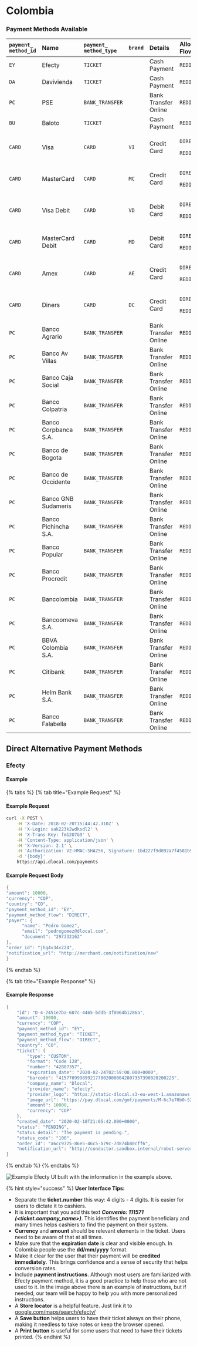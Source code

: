 # Colombia

### Payment Methods Available



<table>
  <thead>
    <tr>
      <th style="text-align:left"><code>payment_<br />method_id</code>
      </th>
      <th style="text-align:left"><b>Name</b>
      </th>
      <th style="text-align:left"><code>payment_<br />method_type</code>
      </th>
      <th style="text-align:left"><code>brand</code>
      </th>
      <th style="text-align:left"><b>Details</b>
      </th>
      <th style="text-align:left">Allowed Flows</th>
      <th style="text-align:left"><b>Logo</b>
      </th>
    </tr>
  </thead>
  <tbody>
    <tr>
      <td style="text-align:left"><code>EY</code>
      </td>
      <td style="text-align:left">Efecty</td>
      <td style="text-align:left"><code>TICKET</code>
      </td>
      <td style="text-align:left"></td>
      <td style="text-align:left">Cash Payment</td>
      <td style="text-align:left"><code>REDIRECT</code>
      </td>
      <td style="text-align:left">&#x200B;<a href="https://pay.dlocal.com/views/2.0/images/payments/EY.png">https://pay.dlocal.com/views/2.0/images/payments/EY.png</a>&#x200B;</td>
    </tr>
    <tr>
      <td style="text-align:left"><code>DA</code>
      </td>
      <td style="text-align:left">Davivienda</td>
      <td style="text-align:left"><code>TICKET</code>
      </td>
      <td style="text-align:left"></td>
      <td style="text-align:left">Cash Payment</td>
      <td style="text-align:left"><code>REDIRECT</code>
      </td>
      <td style="text-align:left">&#x200B;<a href="https://pay.dlocal.com/views/2.0/images/payments/DA.png">https://pay.dlocal.com/views/2.0/images/payments/DA.png</a>&#x200B;</td>
    </tr>
    <tr>
      <td style="text-align:left"><code>PC</code>
      </td>
      <td style="text-align:left">PSE</td>
      <td style="text-align:left"><code>BANK_TRANSFER</code>
      </td>
      <td style="text-align:left"></td>
      <td style="text-align:left">Bank Transfer Online</td>
      <td style="text-align:left"><code>REDIRECT</code>
      </td>
      <td style="text-align:left">&#x200B;<a href="https://pay.dlocal.com/views/2.0/images/payments/PC.png">https://pay.dlocal.com/views/2.0/images/payments/PC.png</a>&#x200B;</td>
    </tr>
    <tr>
      <td style="text-align:left"><code>BU</code>
      </td>
      <td style="text-align:left">Baloto</td>
      <td style="text-align:left"><code>TICKET</code>
      </td>
      <td style="text-align:left"></td>
      <td style="text-align:left">Cash Payment</td>
      <td style="text-align:left"><code>REDIRECT</code>
      </td>
      <td style="text-align:left">&#x200B;<a href="https://pay.dlocal.com/views/2.0/images/payments/BU.png">https://pay.dlocal.com/views/2.0/images/payments/BU.png</a>&#x200B;</td>
    </tr>
    <tr>
      <td style="text-align:left"><code>CARD</code>
      </td>
      <td style="text-align:left">Visa</td>
      <td style="text-align:left"><code>CARD</code>
      </td>
      <td style="text-align:left"><code>VI</code>
      </td>
      <td style="text-align:left">Credit Card</td>
      <td style="text-align:left">
        <p><code>DIRECT</code>
        </p>
        <p><code>REDIRECT</code>
        </p>
      </td>
      <td style="text-align:left">&#x200B;<a href="https://pay.dlocal.com/views/2.0/images/payments/VI.png">https://pay.dlocal.com/views/2.0/images/payments/VI.png</a>&#x200B;</td>
    </tr>
    <tr>
      <td style="text-align:left"><code>CARD</code>
      </td>
      <td style="text-align:left">MasterCard</td>
      <td style="text-align:left"><code>CARD</code>
      </td>
      <td style="text-align:left"><code>MC</code>
      </td>
      <td style="text-align:left">Credit Card</td>
      <td style="text-align:left">
        <p><code>DIRECT</code>
        </p>
        <p><code>REDIRECT</code>
        </p>
      </td>
      <td style="text-align:left">&#x200B;<a href="https://pay.dlocal.com/views/2.0/images/payments/MC.png">https://pay.dlocal.com/views/2.0/images/payments/MC.png</a>&#x200B;</td>
    </tr>
    <tr>
      <td style="text-align:left"><code>CARD</code>
      </td>
      <td style="text-align:left">Visa Debit</td>
      <td style="text-align:left"><code>CARD</code>
      </td>
      <td style="text-align:left"><code>VD</code>
      </td>
      <td style="text-align:left">Debit Card</td>
      <td style="text-align:left">
        <p><code>DIRECT</code>
        </p>
        <p><code>REDIRECT</code>
        </p>
      </td>
      <td style="text-align:left">&#x200B;<a href="https://pay.dlocal.com/views/2.0/images/payments/VD.png">https://pay.dlocal.com/views/2.0/images/payments/VD.png</a>&#x200B;</td>
    </tr>
    <tr>
      <td style="text-align:left"><code>CARD</code>
      </td>
      <td style="text-align:left">MasterCard Debit</td>
      <td style="text-align:left"><code>CARD</code>
      </td>
      <td style="text-align:left"><code>MD</code>
      </td>
      <td style="text-align:left">Debit Card</td>
      <td style="text-align:left">
        <p><code>DIRECT</code>
        </p>
        <p><code>REDIRECT</code>
        </p>
      </td>
      <td style="text-align:left">&#x200B;<a href="https://pay.dlocal.com/views/2.0/images/payments/MD.png">https://pay.dlocal.com/views/2.0/images/payments/MD.png</a>&#x200B;</td>
    </tr>
    <tr>
      <td style="text-align:left"><code>CARD</code>
      </td>
      <td style="text-align:left">Amex</td>
      <td style="text-align:left"><code>CARD</code>
      </td>
      <td style="text-align:left"><code>AE</code>
      </td>
      <td style="text-align:left">Credit Card</td>
      <td style="text-align:left">
        <p><code>DIRECT</code>
        </p>
        <p><code>REDIRECT</code>
        </p>
      </td>
      <td style="text-align:left">&#x200B;<a href="https://pay.dlocal.com/views/2.0/images/payments/AE.png">https://pay.dlocal.com/views/2.0/images/payments/AE.png</a>&#x200B;</td>
    </tr>
    <tr>
      <td style="text-align:left"><code>CARD</code>
      </td>
      <td style="text-align:left">Diners</td>
      <td style="text-align:left"><code>CARD</code>
      </td>
      <td style="text-align:left"><code>DC</code>
      </td>
      <td style="text-align:left">Credit Card</td>
      <td style="text-align:left">
        <p><code>DIRECT</code>
        </p>
        <p><code>REDIRECT</code>
        </p>
      </td>
      <td style="text-align:left">&#x200B;<a href="https://pay.dlocal.com/views/2.0/images/payments/DC.png">https://pay.dlocal.com/views/2.0/images/payments/DC.png</a>&#x200B;</td>
    </tr>
    <tr>
      <td style="text-align:left"><code>PC</code>
      </td>
      <td style="text-align:left">Banco Agrario</td>
      <td style="text-align:left"><code>BANK_TRANSFER</code>
      </td>
      <td style="text-align:left"></td>
      <td style="text-align:left">Bank Transfer Online</td>
      <td style="text-align:left"><code>REDIRECT</code>
      </td>
      <td style="text-align:left">&#x200B;<a href="https://pay.dlocal.com/views/2.0/images/payments/PC.png">https://pay.dlocal.com/views/2.0/images/payments/PC.png</a>&#x200B;</td>
    </tr>
    <tr>
      <td style="text-align:left"><code>PC</code>
      </td>
      <td style="text-align:left">Banco Av Villas</td>
      <td style="text-align:left"><code>BANK_TRANSFER</code>
      </td>
      <td style="text-align:left"></td>
      <td style="text-align:left">Bank Transfer Online</td>
      <td style="text-align:left"><code>REDIRECT</code>
      </td>
      <td style="text-align:left">&#x200B;<a href="https://pay.dlocal.com/views/2.0/images/payments/PC.png">https://pay.dlocal.com/views/2.0/images/payments/PC.png</a>&#x200B;</td>
    </tr>
    <tr>
      <td style="text-align:left"><code>PC</code>
      </td>
      <td style="text-align:left">Banco Caja Social</td>
      <td style="text-align:left"><code>BANK_TRANSFER</code>
      </td>
      <td style="text-align:left"></td>
      <td style="text-align:left">Bank Transfer Online</td>
      <td style="text-align:left"><code>REDIRECT</code>
      </td>
      <td style="text-align:left">&#x200B;<a href="https://pay.dlocal.com/views/2.0/images/payments/PC.png">https://pay.dlocal.com/views/2.0/images/payments/PC.png</a>&#x200B;</td>
    </tr>
    <tr>
      <td style="text-align:left"><code>PC</code>
      </td>
      <td style="text-align:left">Banco Colpatria</td>
      <td style="text-align:left"><code>BANK_TRANSFER</code>
      </td>
      <td style="text-align:left"></td>
      <td style="text-align:left">Bank Transfer Online</td>
      <td style="text-align:left"><code>REDIRECT</code>
      </td>
      <td style="text-align:left">&#x200B;<a href="https://pay.dlocal.com/views/2.0/images/payments/PC.png">https://pay.dlocal.com/views/2.0/images/payments/PC.png</a>&#x200B;</td>
    </tr>
    <tr>
      <td style="text-align:left"><code>PC</code>
      </td>
      <td style="text-align:left">Banco Corpbanca S.A.</td>
      <td style="text-align:left"><code>BANK_TRANSFER</code>
      </td>
      <td style="text-align:left"></td>
      <td style="text-align:left">Bank Transfer Online</td>
      <td style="text-align:left"><code>REDIRECT</code>
      </td>
      <td style="text-align:left">&#x200B;<a href="https://pay.dlocal.com/views/2.0/images/payments/PC.png">https://pay.dlocal.com/views/2.0/images/payments/PC.png</a>&#x200B;</td>
    </tr>
    <tr>
      <td style="text-align:left"><code>PC</code>
      </td>
      <td style="text-align:left">Banco de Bogota</td>
      <td style="text-align:left"><code>BANK_TRANSFER</code>
      </td>
      <td style="text-align:left"></td>
      <td style="text-align:left">Bank Transfer Online</td>
      <td style="text-align:left"><code>REDIRECT</code>
      </td>
      <td style="text-align:left">&#x200B;<a href="https://pay.dlocal.com/views/2.0/images/payments/PC.png">https://pay.dlocal.com/views/2.0/images/payments/PC.png</a>&#x200B;</td>
    </tr>
    <tr>
      <td style="text-align:left"><code>PC</code>
      </td>
      <td style="text-align:left">Banco de Occidente</td>
      <td style="text-align:left"><code>BANK_TRANSFER</code>
      </td>
      <td style="text-align:left"></td>
      <td style="text-align:left">Bank Transfer Online</td>
      <td style="text-align:left"><code>REDIRECT</code>
      </td>
      <td style="text-align:left">&#x200B;<a href="https://pay.dlocal.com/views/2.0/images/payments/PC.png">https://pay.dlocal.com/views/2.0/images/payments/PC.png</a>&#x200B;</td>
    </tr>
    <tr>
      <td style="text-align:left"><code>PC</code>
      </td>
      <td style="text-align:left">Banco GNB Sudameris</td>
      <td style="text-align:left"><code>BANK_TRANSFER</code>
      </td>
      <td style="text-align:left"></td>
      <td style="text-align:left">Bank Transfer Online</td>
      <td style="text-align:left"><code>REDIRECT</code>
      </td>
      <td style="text-align:left">&#x200B;<a href="https://pay.dlocal.com/views/2.0/images/payments/PC.png">https://pay.dlocal.com/views/2.0/images/payments/PC.png</a>&#x200B;</td>
    </tr>
    <tr>
      <td style="text-align:left"><code>PC</code>
      </td>
      <td style="text-align:left">Banco Pichincha S.A.</td>
      <td style="text-align:left"><code>BANK_TRANSFER</code>
      </td>
      <td style="text-align:left"></td>
      <td style="text-align:left">Bank Transfer Online</td>
      <td style="text-align:left"><code>REDIRECT</code>
      </td>
      <td style="text-align:left">&#x200B;<a href="https://pay.dlocal.com/views/2.0/images/payments/PC.png">https://pay.dlocal.com/views/2.0/images/payments/PC.png</a>&#x200B;</td>
    </tr>
    <tr>
      <td style="text-align:left"><code>PC</code>
      </td>
      <td style="text-align:left">Banco Popular</td>
      <td style="text-align:left"><code>BANK_TRANSFER</code>
      </td>
      <td style="text-align:left"></td>
      <td style="text-align:left">Bank Transfer Online</td>
      <td style="text-align:left"><code>REDIRECT</code>
      </td>
      <td style="text-align:left">&#x200B;<a href="https://pay.dlocal.com/views/2.0/images/payments/PC.png">https://pay.dlocal.com/views/2.0/images/payments/PC.png</a>&#x200B;</td>
    </tr>
    <tr>
      <td style="text-align:left"><code>PC</code>
      </td>
      <td style="text-align:left">Banco Procredit</td>
      <td style="text-align:left"><code>BANK_TRANSFER</code>
      </td>
      <td style="text-align:left"></td>
      <td style="text-align:left">Bank Transfer Online</td>
      <td style="text-align:left"><code>REDIRECT</code>
      </td>
      <td style="text-align:left">&#x200B;<a href="https://pay.dlocal.com/views/2.0/images/payments/PC.png">https://pay.dlocal.com/views/2.0/images/payments/PC.png</a>&#x200B;</td>
    </tr>
    <tr>
      <td style="text-align:left"><code>PC</code>
      </td>
      <td style="text-align:left">Bancolombia</td>
      <td style="text-align:left"><code>BANK_TRANSFER</code>
      </td>
      <td style="text-align:left"></td>
      <td style="text-align:left">Bank Transfer Online</td>
      <td style="text-align:left"><code>REDIRECT</code>
      </td>
      <td style="text-align:left">&#x200B;<a href="https://pay.dlocal.com/views/2.0/images/payments/PC.png">https://pay.dlocal.com/views/2.0/images/payments/PC.png</a>&#x200B;</td>
    </tr>
    <tr>
      <td style="text-align:left"><code>PC</code>
      </td>
      <td style="text-align:left">Bancoomeva S.A.</td>
      <td style="text-align:left"><code>BANK_TRANSFER</code>
      </td>
      <td style="text-align:left"></td>
      <td style="text-align:left">Bank Transfer Online</td>
      <td style="text-align:left"><code>REDIRECT</code>
      </td>
      <td style="text-align:left">&#x200B;<a href="https://pay.dlocal.com/views/2.0/images/payments/PC.png">https://pay.dlocal.com/views/2.0/images/payments/PC.png</a>&#x200B;</td>
    </tr>
    <tr>
      <td style="text-align:left"><code>PC</code>
      </td>
      <td style="text-align:left">BBVA Colombia S.A.</td>
      <td style="text-align:left"><code>BANK_TRANSFER</code>
      </td>
      <td style="text-align:left"></td>
      <td style="text-align:left">Bank Transfer Online</td>
      <td style="text-align:left"><code>REDIRECT</code>
      </td>
      <td style="text-align:left">&#x200B;<a href="https://pay.dlocal.com/views/2.0/images/payments/PC.png">https://pay.dlocal.com/views/2.0/images/payments/PC.png</a>&#x200B;</td>
    </tr>
    <tr>
      <td style="text-align:left"><code>PC</code>
      </td>
      <td style="text-align:left">Citibank</td>
      <td style="text-align:left"><code>BANK_TRANSFER</code>
      </td>
      <td style="text-align:left"></td>
      <td style="text-align:left">Bank Transfer Online</td>
      <td style="text-align:left"><code>REDIRECT</code>
      </td>
      <td style="text-align:left">&#x200B;<a href="https://pay.dlocal.com/views/2.0/images/payments/PC.png">https://pay.dlocal.com/views/2.0/images/payments/PC.png</a>&#x200B;</td>
    </tr>
    <tr>
      <td style="text-align:left"><code>PC</code>
      </td>
      <td style="text-align:left">Helm Bank S.A.</td>
      <td style="text-align:left"><code>BANK_TRANSFER</code>
      </td>
      <td style="text-align:left"></td>
      <td style="text-align:left">Bank Transfer Online</td>
      <td style="text-align:left"><code>REDIRECT</code>
      </td>
      <td style="text-align:left">&#x200B;<a href="https://pay.dlocal.com/views/2.0/images/payments/PC.png">https://pay.dlocal.com/views/2.0/images/payments/PC.png</a>&#x200B;</td>
    </tr>
    <tr>
      <td style="text-align:left"><code>PC</code>
      </td>
      <td style="text-align:left">Banco Falabella</td>
      <td style="text-align:left"><code>BANK_TRANSFER</code>
      </td>
      <td style="text-align:left"></td>
      <td style="text-align:left">Bank Transfer Online</td>
      <td style="text-align:left"><code>REDIRECT</code>
      </td>
      <td style="text-align:left"></td>
    </tr>
  </tbody>
</table>

## Direct Alternative Payment Methods

### Efecty

#### Example

{% tabs %}
{% tab title="Example Request" %}
#### Example Request

```bash
curl -X POST \
    -H 'X-Date: 2018-02-20T15:44:42.310Z' \
    -H 'X-Login: sak223k2wdksdl2' \
    -H 'X-Trans-Key: fm12O7G9' \
    -H 'Content-Type: application/json' \
    -H 'X-Version: 2.1' \
    -H 'Authorization: V2-HMAC-SHA256, Signature: 1bd227f9d892a7f4581b998c21e353b1686a6bdad5940e7bb6aa596c96e0a6ec' \
    -d '{body}'
    https://api.dlocal.com/payments
```

#### Example Request Body

```c
{
"amount": 10000,
"currency": "COP",
"country": "CO",
"payment_method_id": "EY",
"payment_method_flow": "DIRECT",
"payer": {
      "name": "Pedro Gomez",
      "email": "pedrogomez@dlocal.com",
      "document": "297332162"
},
"order_id": "jhg4v34v224",
"notification_url": "http://merchant.com/notification/new"
}
```
{% endtab %}

{% tab title="Example Response" %}
#### Example Response

```c
{
    "id": "D-4-7451e7ba-607c-4465-bddb-3f8064b1286a",
    "amount": 10000,
    "currency": "COP",
    "payment_method_id": "EY",
    "payment_method_type": "TICKET",
    "payment_method_flow": "DIRECT",
    "country": "CO",
    "ticket": {
        "type": "CUSTOM",
        "format": "Code 128",
        "number": "42807357",
        "expiration_date": "2020-02-24T02:59:00.000+0000",
        "barcode": "41577099989921778020000042807357390020200223",
        "company_name": "Dlocal",
        "provider_name": "efecty",
        "provider_logo": "https://static-dlocal.s3-eu-west-1.amazonaws.com/images/providers/efecty.png",
        "image_url": "https://pay.dlocal.com/gmf/payments/M-6c7e70b0-5292-11ea-abfe-fd29dfbcaf58",
        "amount": 10000,
        "currency": "COP"
    },
    "created_date": "2020-02-18T21:05:42.000+0000",
    "status": "PENDING",
    "status_detail": "The payment is pending.",
    "status_code": "100",
    "order_id": "a6cc9725-86e5-46c5-a79c-7d874b80cff6",
    "notification_url": "http://conductor.sandbox.internal/robot-server/rest/generic/notification/new"
}
```
{% endtab %}
{% endtabs %}

![Example Efecty UI built with the information in the example above.](../../../.gitbook/assets/screen-shot-2020-02-20-at-10.48.00-am.png)

{% hint style="success" %}
**User Interface Tips:**

* Separate the **ticket.number** this way: 4 digits - 4 digits. It is easier for users to dictate it to cashiers.
* It is important that you add this text _**Convenio: 111571 \(&lt;ticket.company\_name&gt;\)**_. This identifies the payment beneficiary and many times helps cashiers to find the payment on their system.
* **Currency** and **amount** should be relevant elements in the ticket. Users need to be aware of that at all times.
* Make sure that the **expiration date** is clear and visible enough. In Colombia people use the **dd/mm/yyyy** format.
* Make it clear for the user that their payment will be **credited immediately**. This brings confidence and a sense of security that helps conversion rates.
* Include **payment instructions**. Although most users are familiarized with Efecty payment method, it is a good practice to help those who are not used to it. In the image above there is an example of instructions, but if needed, our team will be happy to help you with more personalized instructions.
* A **Store locator** is a helpful feature. Just link it to [google.com/maps/search/efecty/](https://www.google.com/maps/search/efecty)
* A **Save button** helps users to have their ticket always on their phone, making it needless to take notes or keep the browser opened.
* A **Print button** is useful for some users that need to have their tickets printed.
{% endhint %}

